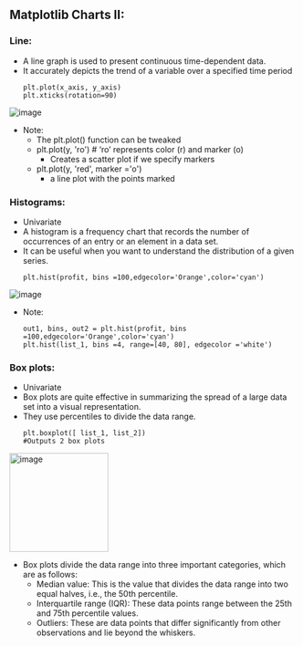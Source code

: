## Matplotlib Charts II:

### Line:
- A line graph is used to present continuous time-dependent data. 
- It accurately depicts the trend of a variable over a specified time period
  ```
  plt.plot(x_axis, y_axis)
  plt.xticks(rotation=90)
  ```
![image](https://user-images.githubusercontent.com/10133554/188866403-ead2713b-a64c-4e9d-bb79-47b828027338.png)

- Note:
  - The plt.plot() function can be tweaked
  - plt.plot(y, 'ro') # ‘ro’ represents color (r) and marker (o)
    - Creates a scatter plot if we specify markers 
  - plt.plot(y, 'red', marker ='o')
    - a line plot with the points marked

### Histograms:
- Univariate 
- A histogram is a frequency chart that records the number of occurrences of an entry or an element in a data set. 
- It can be useful when you want to understand the distribution of a given series.
	```
	plt.hist(profit, bins =100,edgecolor='Orange',color='cyan')
	```
![image](https://user-images.githubusercontent.com/10133554/188866479-fd802558-b1fe-4a3f-94a4-f055c1d5cbd1.png)

- Note:
	```
	out1, bins, out2 = plt.hist(profit, bins =100,edgecolor='Orange',color='cyan')
	plt.hist(list_1, bins =4, range=[40, 80], edgecolor ='white')
	```
		
### Box plots:
- Univariate 
- Box plots are quite effective in summarizing the spread of a large data set into a visual representation. 
- They use percentiles to divide the data range. 
	```
	plt.boxplot([ list_1, list_2])
	#Outputs 2 box plots
	```
<img width="173" alt="image" src="https://user-images.githubusercontent.com/10133554/188867073-59aae5ec-1f64-416f-8dbd-2544675de182.png">

- Box plots divide the data range into three important categories, which are as follows:
	- Median value: This is the value that divides the data range into two equal halves, i.e., the 50th percentile.
	- Interquartile range (IQR): These data points range between the 25th and 75th percentile values.
	- Outliers: These are data points that differ significantly from other observations and lie beyond the whiskers.
	
<p align="right">
   <a href="./1.3.1.4 Matplotlib Charts III.md“>Next Chapter</a>
</p>